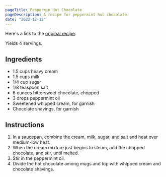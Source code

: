 ```yaml
---
pageTitle: Peppermin Hot Chocolate
pageDescription: A recipe for peppermint hot chocolate.
date: "2022-12-12"
---
```


Here's a link to the [original recipe](https://www.foodnetwork.com/recipes/peppermint-hot-chocolate-recipe-1913057).

Yields 4 servings.

## Ingredients

* 1.5 cups heavy cream
* 1.5 cups milk
* 1/4 cup sugar
* 1/8 teaspoon salt
* 6 ounces bittersweet chocolate, chopped
* 3 drops peppermint oil
* Sweetened whipped cream, for garnish
* Chocolate shavings, for garnish

## Instructions

1. In a saucepan, combine the cream, milk, sugar, and salt and heat over medium-low heat.
2. When the cream mixture just begins to steam, add the chopped chocolate, and stir, until melted. 
3. Stir in the peppermint oil. 
4. Divide the hot chocolate among mugs and top with whipped cream and chocolate shavings.

